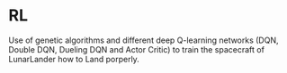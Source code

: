 # RL

Use of genetic algorithms and  different deep Q-learning networks (DQN, Double DQN, Dueling DQN and Actor Critic) to train the spacecraft of LunarLander how to Land porperly.
